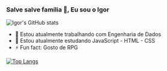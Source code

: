 ### Salve salve família 👋, Eu sou o Igor

![Igor's GitHub stats](https://github-readme-stats.vercel.app/api?username=IgorSPinto&show_icons=true&theme=transparent)

- 🔭 Estou atualmente trabalhando com Engenharia de Dados
- 🌱 Estou atualmente estudando JavaScript - HTML - CSS
- ⚡ Fun fact: Gosto de RPG

[![Top Langs](https://github-readme-stats.vercel.app/api/top-langs/?username=IgorSPinto&layout=donut-vertical&show_icons=true&theme=transparent)](https://github.com/IgorSPinto/IgorSPinto/edit/main/README.md)

